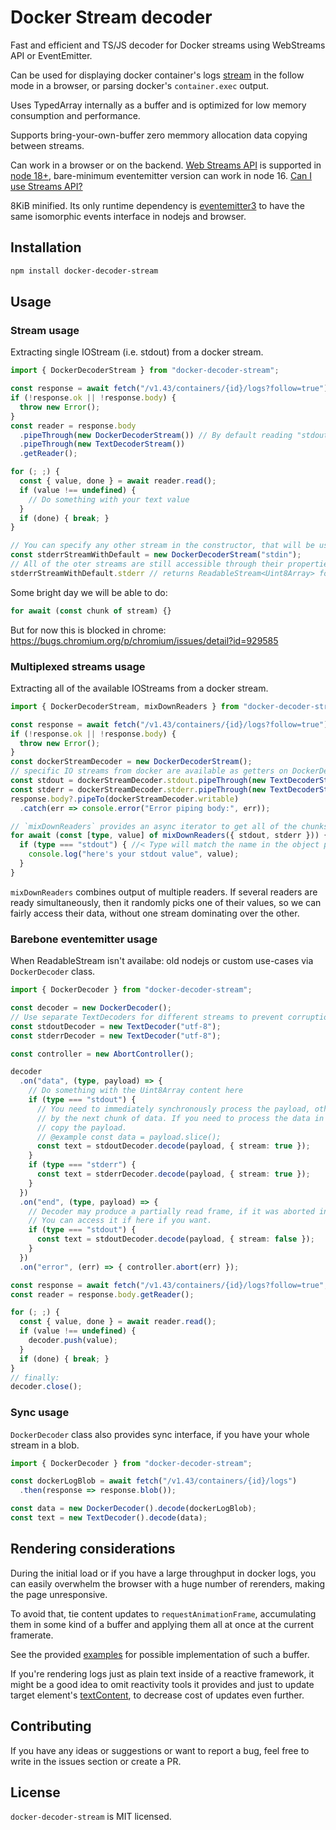 # Docker Stream decoder

Fast and efficient and TS/JS decoder for Docker streams using 
WebStreams API or EventEmitter.

Can be used for displaying docker container's logs 
[stream](https://docs.docker.com/engine/api/v1.43/#tag/Container/operation/ContainerAttach)
 in the follow mode in a browser, or parsing docker's `container.exec` output. 

Uses TypedArray internally as a buffer and is optimized for low memory consumption 
and performance. 

Supports bring-your-own-buffer zero memmory allocation data copying between streams.

Can work in a browser or on the backend.
[Web Streams API](https://developer.mozilla.org/en-US/docs/Web/API/Streams_API) is supported in 
[node 18+](https://nodejs.org/api/webstreams.html), bare-minimum eventemitter version can work 
in node 16. [Can I use Streams API?](https://caniuse.com/mdn-api_writablestream)

8KiB minified.
Its only runtime dependency is [eventemitter3](https://github.com/primus/eventemitter3) 
to have the same isomorphic events interface in nodejs and browser.

## Installation

```sh
npm install docker-decoder-stream
```

## Usage

### Stream usage

Extracting single IOStream (i.e. stdout) from a docker stream.

```ts
import { DockerDecoderStream } from "docker-decoder-stream";

const response = await fetch("/v1.43/containers/{id}/logs?follow=true");
if (!response.ok || !response.body) {
  throw new Error();
}
const reader = response.body
  .pipeThrough(new DockerDecoderStream()) // By default reading "stdout"
  .pipeThrough(new TextDecoderStream())
  .getReader();

for (; ;) {
  const { value, done } = await reader.read();
  if (value !== undefined) {
    // Do something with your text value
  }
  if (done) { break; }
}

// You can specify any other stream in the constructor, that will be used as `reader`
const stderrStreamWithDefault = new DockerDecoderStream("stdin");
// All of the oter streams are still accessible through their properties
stderrStreamWithDefault.stderr // returns ReadableStream<Uint8Array> for stderr
```

Some bright day we will be able to do:
```ts
for await (const chunk of stream) {}
```
But for now this is blocked in chrome: https://bugs.chromium.org/p/chromium/issues/detail?id=929585

### Multiplexed streams usage

Extracting all of the available IOStreams from a docker stream. 

```ts
import { DockerDecoderStream, mixDownReaders } from "docker-decoder-stream";

const response = await fetch("/v1.43/containers/{id}/logs?follow=true");
if (!response.ok || !response.body) {
  throw new Error();
}
const dockerStreamDecoder = new DockerDecoderStream();
// specific IO streams from docker are available as getters on DockerDecoderStream
const stdout = dockerStreamDecoder.stdout.pipeThrough(new TextDecoderStream("utf-8")).getReader();
const stderr = dockerStreamDecoder.stderr.pipeThrough(new TextDecoderStream("utf-8")).getReader();
response.body?.pipeTo(dockerStreamDecoder.writable)
  .catch(err => console.error("Error piping body:", err));

// `mixDownReaders` provides an async iterator to get all of the chunks from multiple ReadableStreams
for await (const [type, value] of mixDownReaders({ stdout, stderr })) {
  if (type === "stdout") { //< Type will match the name in the object provided in arguments
    console.log("here's your stdout value", value);
  }
}
```
`mixDownReaders` combines output of multiple readers. If several readers are ready simultaneously, then
it randomly picks one of their values, so we can fairly access their data, without one stream dominating
over the other. 

### Barebone eventemitter usage

When ReadableStream isn't availabe: old nodejs or custom use-cases via `DockerDecoder` class.

```ts
import { DockerDecoder } from "docker-decoder-stream";

const decoder = new DockerDecoder();
// Use separate TextDecoders for different streams to prevent corruption of Unicode chars!
const stdoutDecoder = new TextDecoder("utf-8");
const stderrDecoder = new TextDecoder("utf-8");

const controller = new AbortController();

decoder
  .on("data", (type, payload) => {
    // Do something with the Uint8Array content here
    if (type === "stdout") {
      // You need to immediately synchronously process the payload, otherwise it will be overwritten
      // by the next chunk of data. If you need to process the data in async fashion, you must 
      // copy the payload.
      // @example const data = payload.slice();
      const text = stdoutDecoder.decode(payload, { stream: true });
    }
    if (type === "stderr") {
      const text = stderrDecoder.decode(payload, { stream: true });
    }
  })
  .on("end", (type, payload) => {
    // Decoder may produce a partially read frame, if it was aborted in the mid-chunk
    // You can access it if here if you want.
    if (type === "stdout") {
      const text = stdoutDecoder.decode(payload, { stream: false });
    }
  })
  .on("error", (err) => { controller.abort(err) });

const response = await fetch("/v1.43/containers/{id}/logs?follow=true", { signal: controller.signal });
const reader = response.body.getReader();

for (; ;) {
  const { value, done } = await reader.read();
  if (value !== undefined) {
    decoder.push(value);
  }
  if (done) { break; }
}
// finally:
decoder.close();
```

### Sync usage

`DockerDecoder` class also provides sync interface, if you have your whole stream in a blob.

```ts
import { DockerDecoder } from "docker-decoder-stream";

const dockerLogBlob = await fetch("/v1.43/containers/{id}/logs")
  .then(response => response.blob());

const data = new DockerDecoder().decode(dockerLogBlob);
const text = new TextDecoder().decode(data);
```

## Rendering considerations

During the initial load or if you have a large throughput in docker logs, you can easily overwhelm
the browser with a huge number of rerenders, making the page unresponsive.

To avoid that, tie content updates to `requestAnimationFrame`, accumulating them in some kind
of a buffer and applying them all at once at the current framerate.

See the provided [examples](./examples/) for possible implementation of such a buffer.

If you're rendering logs just as plain text inside of a reactive framework, it might be a good 
idea to omit reactivity tools it provides and just to update target element's 
[textContent](https://developer.mozilla.org/en-US/docs/Web/API/Node/textContent), to decrease cost 
of updates even further. 

## Contributing
If you have any ideas or suggestions or want to report a bug, feel free to
write in the issues section or create a PR.

## License
`docker-decoder-stream` is MIT licensed.